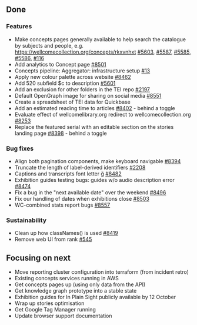 ## Done

### Features
- Make concepts pages generally available to help search the catalogue by subjects and people, e.g. https://wellcomecollection.org/concepts/rkxvnhxt [#5603](https://github.com/wellcomecollection/platform/issues/5603), [#5587](https://github.com/wellcomecollection/platform/issues/5587), [#5585](https://github.com/wellcomecollection/platform/issues/5585), [#5586](https://github.com/wellcomecollection/platform/issues/5586), [#116](https://github.com/wellcomecollection/knowledge-graph/issues/116)
- Add analytics to Concept page [#8501](https://github.com/wellcomecollection/wellcomecollection.org/issues/8501)
- Concepts pipeline: Aggregator: infrastructure setup [#13](https://github.com/wellcomecollection/concepts-pipeline/issues/13)
- Apply new colour palette across website [#8462](https://github.com/wellcomecollection/wellcomecollection.org/issues/8462)
- Add 520 subfield $c to description [#5601](https://github.com/wellcomecollection/platform/issues/5601)
- Add an exclusion for other folders in the TEI repo [#2197](https://github.com/wellcomecollection/catalogue-pipeline/issues/2197)
- Default OpenGraph image for sharing on social media [#8551](https://github.com/wellcomecollection/wellcomecollection.org/issues/8551)
- Create a spreadsheet of TEI data for Quickbase
- Add an estimated reading time to articles [#8402](https://github.com/wellcomecollection/wellcomecollection.org/issues/8402) - behind a toggle
- Evaluate effect of wellcomelibrary.org redirect to wellcomecollection.org [#8253](https://github.com/wellcomecollection/wellcomecollection.org/issues/8253)
- Replace the featured serial with an editable section on the stories landing page [#8398](https://github.com/wellcomecollection/wellcomecollection.org/issues/8398) - behind a toggle

### Bug fixes
- Align both pagination components, make keyboard navigable [#8394](https://github.com/wellcomecollection/wellcomecollection.org/issues/8394)
- Truncate the length of label-derived identifiers [#2208](https://github.com/wellcomecollection/catalogue-pipeline/issues/2208)
- Captions and transcripts font letter ğ [#8482](https://github.com/wellcomecollection/wellcomecollection.org/issues/8482)
- Exhibition guides testing bugs: guides w/o audio description error [#8474](https://github.com/wellcomecollection/wellcomecollection.org/issues/8474)
- Fix a bug in the "next available date" over the weekend [#8496](https://github.com/wellcomecollection/wellcomecollection.org/pull/8496)
- Fix our handling of dates when exhibitions close [#8503](https://github.com/wellcomecollection/wellcomecollection.org/issues/8503)
- WC-combined stats report bugs [#8557](https://github.com/wellcomecollection/wellcomecollection.org/issues/8557)

### Sustainability
- Clean up how classNames() is used [#8419](https://github.com/wellcomecollection/wellcomecollection.org/issues/8419)
- Remove web UI from rank [#545](https://github.com/wellcomecollection/catalogue-api/issues/545)


## Focusing on next
- Move reporting cluster configuration into terraform (from incident retro)
- Existing concepts services running in AWS
- Get concepts pages up (using only data from the API)
- Get knowledge graph prototype into a stable state
- Exhibition guides for In Plain Sight publicly available by 12 October
- Wrap up stories optimisation
- Get Google Tag Manager running
- Update browser support documentation
